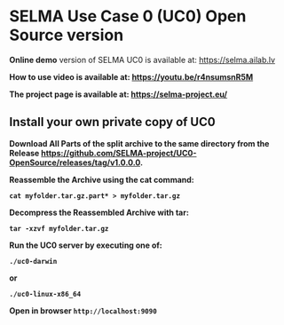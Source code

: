 # SELMA Use Case 0 (UC0) Open Source version

<B>Online demo</B> version of SELMA UC0 is available at: https://selma.ailab.lv

<B>How to use<B> video is available at: https://youtu.be/r4nsumsnR5M

<B>The project</B> page is available at: https://selma-project.eu/

## Install your own private copy of UC0

<B>Download All Parts</B> of the split archive to the same directory from the Release https://github.com/SELMA-project/UC0-OpenSource/releases/tag/v1.0.0.0.

<B>Reassemble the Archive</B> using the cat command:

```
cat myfolder.tar.gz.part* > myfolder.tar.gz
```

<B>Decompress the Reassembled Archive</B> with tar:
```
tar -xzvf myfolder.tar.gz
```

<B>Run</B> the UC0 server by executing one of:

```
./uc0-darwin
```
or
```
./uc0-linux-x86_64
```

<B>Open</B> in browser `http://localhost:9090`

